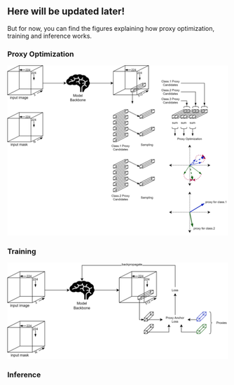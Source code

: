 ## Here will be updated later!

But for now, you can find the figures explaining how proxy optimization, training and inference works.

### Proxy Optimization

![dml_few_shot-proxy_opt.png](dml_few_shot-proxy_opt.png)

### Training

![dml_few_shot-training.png](dml_few_shot-training.png)

### Inference

